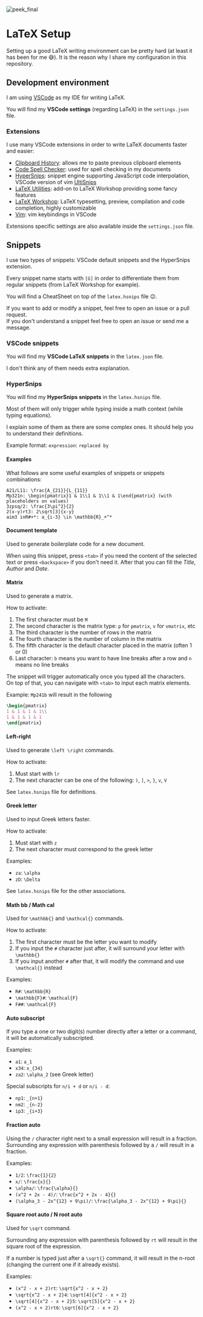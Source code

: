 ![peek_final](https://user-images.githubusercontent.com/63407038/139681418-7e1c42a1-380f-4400-a875-0f1af9a4c3b9.gif)

# LaTeX Setup

Setting up a good LaTeX writing environment can be pretty hard (at least it has been for me 😅).
It is the reason why I share my configuration in this repository.

## Development environment

I am using [VSCode](https://code.visualstudio.com/) as my IDE for writing LaTeX.

You will find my **VSCode settings** (regarding LaTeX) in the `settings.json` file.

### Extensions

I use many VSCode extensions in order to write LaTeX documents faster and easier:

- [Clipboard History](https://github.com/aefernandes/vscode-clipboard-history-extension): allows me to paste previous clipboard elements
- [Code Spell Checker](https://github.com/streetsidesoftware/vscode-spell-checker): used for spell checking in my documents
- [HyperSnips](https://github.com/draivin/hsnips): snippet engine supporting JavaScript code interpolation, VSCode version of vim [UltiSnips](https://github.com/SirVer/ultisnips)
- [LaTeX Utilities](https://github.com/tecosaur/LaTeX-Utilities): add-on to LaTeX Workshop providing some fancy features
- [LaTeX Workshop](https://github.com/James-Yu/LaTeX-Workshop): LaTeX typesetting, preview, compilation and code completion, highly customizable
- [Vim](https://github.com/VSCodeVim/Vim): vim keybindings in VSCode

Extensions specific settings are also available inside the `settings.json` file.

## Snippets

I use two types of snippets: VSCode default snippets and the HyperSnips extension.

Every snippet name starts with `[G]` in order to differentiate them from regular snippets (from LaTeX Workshop for example).

You will find a CheatSheet on top of the `latex.hsnips` file 😉.

If you want to add or modify a snippet, feel free to open an issue or a pull request.  
If you don't understand a snippet feel free to open an issue or send me a message.

### VSCode snippets

You will find my **VSCode LaTeX snippets** in the `latex.json` file.

I don't think any of them needs extra explanation.

### HyperSnips

You will find my **HyperSnips snippets** in the `latex.hsnips` file.

Most of them will only trigger while typing inside a math context (while typing equations).

I explain some of them as there are some complex ones. It should help you to understand their definitions.

Example format: `expression`: `replaced by`

#### Examples

What follows are some useful examples of snippets or snippets combinations:

```text
A21/L11: \frac{A_{21}}{L_{11}}
Mp321n: \begin{pmatrix}1 & 1\\1 & 1\\1 & 1\end{pmatrix} (with placeholders on values)
3zpsq/2: \frac{3\pi^2}{2}
2(x-y)rt3: 2\sqrt[3]{x-y}
aim3 inR#+*: a_{i-3} \in \mathbb{R}_+^*
```

#### Document template

Used to generate boilerplate code for a new document.

When using this snippet, press `<tab>` if you need the content of the selected text or press `<backspace>` if you don't need it. After that you can fill the _Title_, _Author_ and _Date_.

#### Matrix

Used to generate a matrix.

How to activate:

1. The first character must be `M`
2. The second character is the matrix type: `p` for `pmatrix`, `v` for `vmatrix`, etc
3. The third character is the number of rows in the matrix
4. The fourth character is the number of column in the matrix
5. The fifth character is the default character placed in the matrix (often 1 or 0)
6. Last character: `b` means you want to have line breaks after a row and `n` means no line breaks

The snippet will trigger automatically once you typed all the characters.  
On top of that, you can navigate with `<tab>` to input each matrix elements.

Example: `Mp241b` will result in the following

```latex
\begin{pmatrix}
1 & 1 & 1 & 1\\
1 & 1 & 1 & 1
\end{pmatrix}
```

#### Left-right

Used to generate `\left \right` commands.

How to activate:

1. Must start with `lr`
2. The next character can be one of the following: `)`, `]`, `>`, `}`, `v`, `V`

See `latex.hsnips` file for definitions.

#### Greek letter

Used to input Greek letters faster.

How to activate:

1. Must start with `z`
2. The next character must correspond to the greek letter

Examples:

- `za`: `\alpha`
- `zD`: `\Delta`

See `latex.hsnips` file for the other associations.

#### Math bb / Math cal

Used for `\mathbb{}` and `\mathcal{}` commands.

How to activate:

1. The first character must be the letter you want to modify
2. If you input the `#` character just after, it will surround your letter with `\mathbb{}`
3. If you input another `#` after that, it will modify the command and use `\mathcal{}` instead

Examples:

- `R#`: `\mathbb{R}`
- `\mathbb{F}#`: `\mathcal{F}`
- `F##`: `\mathcal{F}`

#### Auto subscript

If you type a one or two digit(s) number directly after a letter or a command, it will be automatically subscripted.

Examples:

- `a1`: `a_1`
- `x34`: `x_{34}`
- `za2`: `\alpha_2` (see Greek letter)

Special subscripts for `n/i + d` or `n/i - d`:

- `np1`: `_{n+1}`
- `nm2`: `_{n-2}`
- `ip3`: `_{i+3}`

#### Fraction auto

Using the `/` character right next to a small expression will result in a fraction.  
Surrounding any expression with parenthesis followed by a `/` will result in a fraction.

Examples:

- `1/2`: `\frac{1}{2}`
- `x/`: `\frac{x}{}`
- `\alpha/`: `\frac{\alpha}{}`
- `(x^2 + 2x - 4)/`: `\frac{x^2 + 2x - 4}{}`
- `(\alpha_3 - 2x^{12} + 9\pi)/`: `\frac{\alpha_3 - 2x^{12} + 9\pi}{}`

#### Square root auto / N root auto

Used for `\sqrt` command.

Surrounding any expression with parenthesis followed by `rt` will result in the square root of the expression.

If a number is typed just after a `\sqrt{}` command, it will result in the n-root (changing the current one if it already exists).

Examples:

- `(x^2 - x + 2)rt`: `\sqrt{x^2 - x + 2}`
- `\sqrt{x^2 - x + 2}4`: `\sqrt[4]{x^2 - x + 2}`
- `\sqrt[4]{x^2 - x + 2}5`: `\sqrt[5]{x^2 - x + 2}`
- `(x^2 - x + 2)rt6`: `\sqrt[6]{x^2 - x + 2}`
